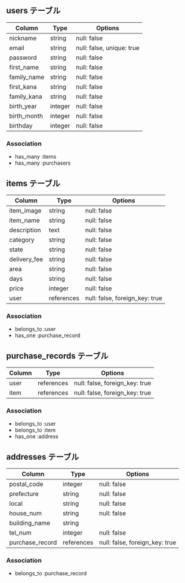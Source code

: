 ## users テーブル

|Column      |Type   |Options                   |
|------------|-------|--------------------------|
|nickname    |string |null: false               |
|email       |string |null: false, unique: true |
|password    |string |null: false               |
|first_name  |string |null: false               |
|family_name |string |null: false               |
|first_kana  |string |null: false               |
|family_kana |string |null: false               |
|birth_year  |integer|null: false               |
|birth_month |integer|null: false               |
|birthday    |integer|null: false               |

### Association
- has_many :items
- has_many :purchasers

## items テーブル

|Column      |Type       |Options                        |
|------------|-----------|-------------------------------|
|item_image  |string     |null: false                    |
|item_name   |string     |null: false                    |
|description |text       |null: false                    |
|category    |string     |null: false                    |
|state       |string     |null: false                    |
|delivery_fee|string     |null: false                    |
|area        |string     |null: false                    |
|days        |string     |null: false                    |
|price       |integer    |null: false                    |
|user        |references |null: false, foreign_key: true |

### Association
- belongs_to :user
- has_one :purchase_record

## purchase_records テーブル

|Column |Type       |Options                        |
|-------|-----------|-------------------------------|
|user   |references |null: false, foreign_key: true |
|item   |references |null: false, foreign_key: true |

### Association
- belongs_to :user
- belongs_to :item
- has_one :address

##  addresses テーブル

|Column          |Type       |Options                        |
|----------------|-----------|-------------------------------|
|postal_code     |integer    |null: false                    |
|prefecture      |string     |null: false                    |
|local           |string     |null: false                    |
|house_num       |string     |null: false                    |
|building_name   |string     |                               |
|tel_num         |integer    |null: false                    |
|purchase_record |references |null: false, foreign_key: true |

### Association
- belongs_to :purchase_record